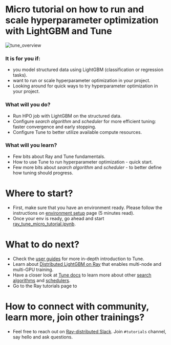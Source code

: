 # Micro tutorial on how to run and scale hyperparameter optimization with LightGBM and Tune

![tune_overview](https://docs.ray.io/en/latest/_images/tune_overview.png)

### It is for you if:
* you model structured data using LightGBM (classification or regression tasks).
* want to run or scale hyperparameter optimization in your project.
* Looking around for quick ways to try hyperparameter optimization in your project.

### What will you do?
* Run HPO job with LightGBM on the structured data.
* Configure _search algorithm_ and _scheduler_ for more efficient tuning: faster convergence and early stopping.
* Configure Tune to better utilize available compute resources.

### What will you learn?
* Few bits about Ray and Tune fundamentals.
* How to use Tune to run hyperparameter optimization - quick start.
* Few more bits about _search algorithm_ and _scheduler_ - to better define how tuning should progress.

# Where to start?
* First, make sure that you have an environment ready. Please follow the instructions on [environment setup](environment_setup.md) page (5 minutes read).
* Once your env is ready, go ahead and start [ray_tune_micro_tutorial.ipynb](ray_tune_micro_tutorial.ipynb).

# What to do next?
* Check the [user guides](https://docs.ray.io/en/latest/tune/tutorials/overview.html) for more in-depth introduction to Tune.
* Learn about [Distributed LightGBM on Ray](https://docs.ray.io/en/latest/ray-more-libs/lightgbm-ray.html) that enables multi-node and multi-GPU training.
* Have a closer look at [Tune docs](https://docs.ray.io/en/latest/tune/index.html) to learn more about other [search algorithms](https://docs.ray.io/en/latest/tune/api_docs/suggestion.html) and [schedulers](https://docs.ray.io/en/latest/tune/api_docs/schedulers.html).
* Go to the Ray tutorials page to 

# How to connect with community, learn more, join other trainings?
* Feel free to reach out on [Ray-distributed Slack](https://ray-distributed.slack.com/archives/C011ML23W5B). Join `#tutorials` channel, say hello and ask questions.
